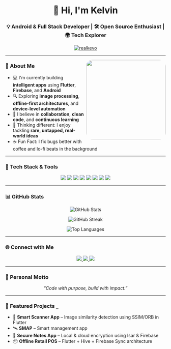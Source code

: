 <h1 align="center">👋 Hi, I'm Kelvin</h1>
<h3 align="center">💡 Android & Full Stack Developer | 🛠️ Open Source Enthusiast | 🌍 Tech Explorer</h3>

<p align="center">
  <a href="https://github.com/realkevo">
    <img src="https://komarev.com/ghpvc/?username=realkevo&label=Profile+Views&color=brightgreen&style=for-the-badge" alt="realkevo" />
  </a>
</p>

---

<img align="right" src="https://media.giphy.com/media/qgQUggAC3Pfv687qPC/giphy.gif" width="250px" style="border-radius:20px;" />

### 🚀 About Me

- 💻 I'm currently building **intelligent apps** using **Flutter**, **Firebase**, and **Android**
- 🔍 Exploring **image processing**, **offline-first architectures**, and **device-level automation**
- 🤝 I believe in **collaboration**, **clean code**, and **continuous learning**
- 🧠 Thinking different: I enjoy tackling **rare, untapped, real-world ideas**
- ☕ Fun Fact: I fix bugs better with coffee and lo-fi beats in the background

---

### 🧰 Tech Stack & Tools

<p align="center">
  <img src="https://img.shields.io/badge/Dart-0175C2?style=for-the-badge&logo=dart&logoColor=white" />
  <img src="https://img.shields.io/badge/Flutter-02569B?style=for-the-badge&logo=flutter&logoColor=white" />
  <img src="https://img.shields.io/badge/Android-3DDC84?style=for-the-badge&logo=android&logoColor=white" />
  <img src="https://img.shields.io/badge/Kotlin-7F52FF?style=for-the-badge&logo=kotlin&logoColor=white" />
  <img src="https://img.shields.io/badge/Firebase-FFCA28?style=for-the-badge&logo=firebase&logoColor=black" />
  <img src="https://img.shields.io/badge/Git-F05032?style=for-the-badge&logo=git&logoColor=white" />
  <img src="https://img.shields.io/badge/GitHub-181717?style=for-the-badge&logo=github&logoColor=white" />
  <img src="https://img.shields.io/badge/VS_Code-007ACC?style=for-the-badge&logo=visual-studio-code&logoColor=white" />
</p>

---

### 📊 GitHub Stats

<p align="center">
  <img src="https://github-readme-stats.vercel.app/api?username=realkevo&show_icons=true&theme=tokyonight&hide_border=true" alt="GitHub Stats" />
</p>

<p align="center">
  <img src="https://github-readme-streak-stats.herokuapp.com?user=realkevo&theme=tokyonight&hide_border=true" alt="GitHub Streak" />
</p>

<p align="center">
  <img src="https://github-readme-stats.vercel.app/api/top-langs/?username=realkevo&layout=compact&theme=tokyonight&hide_border=true" alt="Top Languages" />
</p>

---

### 🌐 Connect with Me

<p align="center">
  <a href="mailto:acodedevelopers100@gmail.com">
    <img src="https://img.shields.io/badge/Gmail-D14836?style=for-the-badge&logo=gmail&logoColor=white" />
  </a>
  <a href="https://www.linkedin.com/in/kelvin-thuranira-485844231">
    <img src="https://img.shields.io/badge/LinkedIn-0A66C2?style=for-the-badge&logo=linkedin&logoColor=white" />
  </a>
  <a href="https://www.reddit.com/u/Thuranira_alex">
    <img src="https://img.shields.io/badge/Reddit-FF4500?style=for-the-badge&logo=reddit&logoColor=white" />
  </a>
</p>

---

### 🧠 Personal Motto
<p align="center"><i>“Code with purpose, build with impact.”</i></p>

---

### 🔖 Featured Projects _

- 📱 **Smart Scanner App** – Image similarity detection using SSIM/ORB in Flutter
- 🛰️ **SMAP** – Smart management app
- 🔐 **Secure Notes App** – Local & cloud encryption using Isar & Firebase
- 📦 **Offline Retail POS** – Flutter + Hive + Firebase Sync architecture